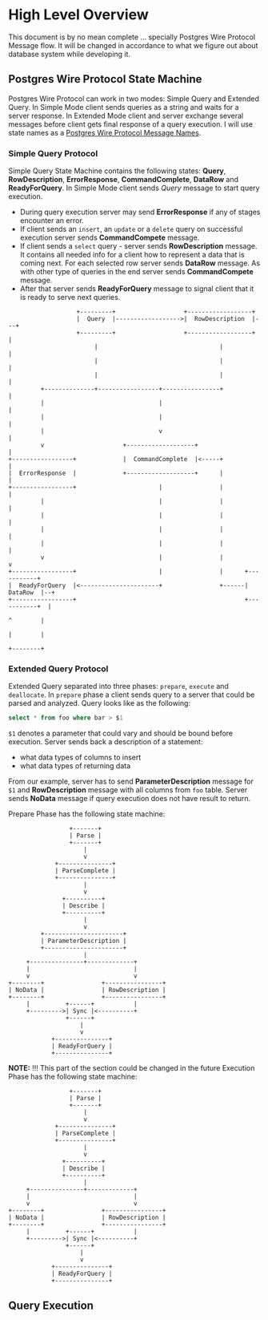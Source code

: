 # High Level Overview

This document is by no mean complete ... specially Postgres Wire Protocol Message flow.
It will be changed in accordance to what we figure out about database system while 
developing it.

## Postgres Wire Protocol State Machine

Postgres Wire Protocol can work in two modes: Simple Query and Extended Query.
In Simple Mode client sends queries as a string and waits for a server response.
In Extended Mode client and server exchange several messages before client gets final response of a query execution.
I will use state names as a 
[Postgres Wire Protocol Message Names](https://www.postgresql.org/docs/current/protocol-message-formats.html).

### Simple Query Protocol

Simple Query State Machine contains the following states: **Query**, **RowDescription**, **ErrorResponse**, 
**CommandComplete**, **DataRow** and **ReadyForQuery**.
In Simple Mode client sends *Query* message to start query execution.

* During query execution server may send **ErrorResponse** if any of stages encounter an error.
* If client sends an `insert`, an `update` or a `delete` query on successful execution server sends **CommandCompete** message.
* If client sends a `select` query - server sends **RowDescription** message.
It contains all needed info for a client how to represent a data that is coming next.
For each selected row server sends **DataRow** message.
As with other type of queries in the end server sends **CommandCompete** message.
* After that server sends **ReadyForQuery** message to signal client that it is ready to serve next queries.

```
                   +---------+                   +------------------+
                   |  Query  |------------------>|  RowDescription  |---+
                   +---------+                   +------------------+   |
                        |                                  |            |
                        |                                  |            |
                        |                                  |            |
         +--------------+-----------------+----------------+            |
         |                                |                             |
         |                                |                             |
         |                                v                             |
         v                      +-------------------+                   |
+-----------------+             |  CommandComplete  |<-----+            |
|  ErrorResponse  |             +-------------------+      |            |
+-----------------+                       |                |            |
         |                                |                |            |
         |                                |                |            |
         |                                |                |            |
         |                                |                |            |
         v                                |                |            v
+-----------------+                       |                |      +-----------+
|  ReadyForQuery  |<----------------------+                +------|  DataRow  |--+
+-----------------+                                               +-----------+  |
                                                                        ^        |
                                                                        |        |
                                                                        +--------+
```

### Extended Query Protocol

Extended Query separated into three phases: `prepare`, `execute` and `deallocate`.
In `prepare` phase a client sends query to a server that could be parsed and analyzed.
Query looks like as the following:
```SQL
select * from foo where bar > $1
```

`$1` denotes a parameter that could vary and should be bound before execution.
Server sends back a description of a statement:

* what data types of columns to insert
* what data types of returning data

From our example, server has to send **ParameterDescription** message for `$1`
and **RowDescription** message with all columns from `foo` table. Server sends
**NoData** message if query execution does not have result to return.

Prepare Phase has the following state machine:
```
                 +-------+
                 | Parse |
                 +-------+
                     |
                     v
             +---------------+
             | ParseComplete |
             +---------------+
                     |
                     v
               +----------+
               | Describe |
               +----------+
                     |
                     v
         +----------------------+
         | ParameterDescription |
         +----------------------+
                     |
     +---------------+-------------+
     |                             |
     v                             v
+--------+                +----------------+
| NoData |                | RowDescription |
+--------+                +----------------+
     |          +------+           |
     +--------->| Sync |<----------+
                +------+
                    |
                    v
            +---------------+
            | ReadyForQuery |
            +---------------+
```

**NOTE:** !!! This part of the section could be changed in the future
Execution Phase has the following state machine:
```
                 +-------+
                 | Parse |
                 +-------+
                     |
                     v
             +---------------+
             | ParseComplete |
             +---------------+
                     |
                     v
               +----------+
               | Describe |
               +----------+
                     |
     +---------------+-------------+
     |                             |
     v                             v
+--------+                +----------------+
| NoData |                | RowDescription |
+--------+                +----------------+
     |          +------+           |
     +--------->| Sync |<----------+
                +------+
                    |
                    v
            +---------------+
            | ReadyForQuery |
            +---------------+
```


## Query Execution


